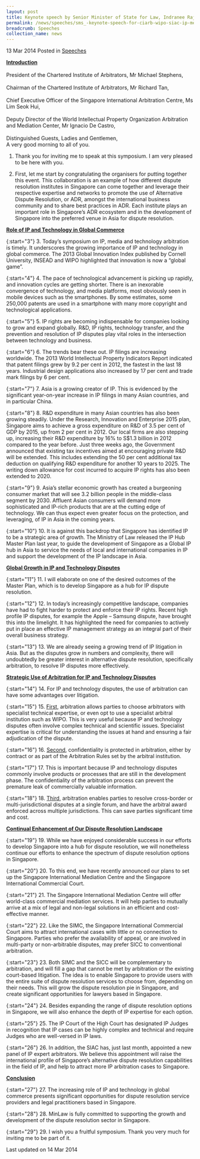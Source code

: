 ```yaml
---
layout: post
title: Keynote speech by Senior Minister of State for Law, Indranee Rajah SC, at the CIArb-WIPO-SIAC IP Media and Technology Arbitration Symposium
permalink: /news/speeches/sms_-keynote-speech-for-ciarb-wipo-siac-ip-media-and-technology-
breadcrumb: Speeches
collection_name: news
---
```


13 Mar 2014 Posted in [Speeches](/news/speeches)


**<u>Introduction</u>**
<br>  
President of the Chartered Institute of Arbitrators, Mr Michael Stephens,
<br>  
Chairman of the Chartered Institute of Arbitrators, Mr Richard Tan,
<br>  
Chief Executive Officer of the Singapore International Arbitration Centre, Ms Lim Seok Hui,
<br>  
Deputy Director of the World Intellectual Property Organization Arbitration and Mediation Center, Mr Ignacio De Castro,
<br>  
Distinguished Guests, Ladies and Gentlemen, 
<br>
A very good morning to all of you.

1. Thank you for inviting me to speak at this symposium.  I am very pleased to be here with you.

2. First, let me start by congratulating the organisers for putting together this event. This collaboration is an example of how different dispute resolution institutes in Singapore can come together and leverage their respective expertise and networks to promote the use of Alternative Dispute Resolution, or ADR, amongst the international business community and to share best practices in ADR.  Each institute plays an important role in Singapore’s ADR ecosystem and in the development of Singapore into the preferred venue in Asia for dispute resolution.

**<u>Role of IP and Technology in Global Commerce </u>**

{:start="3"}
3. Today’s symposium on IP, media and technology arbitration is timely.  It underscores the growing importance of IP and technology in global commerce.  The 2013 Global Innovation Index published by Cornell University, INSEAD and WIPO highlighted that innovation is now a “global game”. 

 
{:start="4"}
4. The pace of technological advancement is picking up rapidly, and innovation cycles are getting shorter.  There is an inexorable convergence of technology, and media platforms, most obviously seen in mobile devices such as the smartphones.  By some estimates, some 250,000 patents are used in a smartphone with many more copyright and technological applications.        

 
{:start="5"}
5. IP rights are becoming indispensable for companies looking to grow and expand globally. R&D, IP rights, technology transfer, and the prevention and resolution of IP disputes play vital roles in the intersection between technology and business.

 
{:start="6"}
6. The trends bear these out.  IP filings are increasing worldwide.  The 2013 World Intellectual Property Indicators Report indicated that patent filings grew by 9.2 per cent in 2012, the fastest in the last 18 years.  Industrial design applications also increased by 17 per cent and trade mark filings by 6 per cent.

 
{:start="7"}
7. Asia is a growing creator of IP.  This is evidenced by the significant year-on-year increase in IP filings in many Asian countries, and in particular China.

 
{:start="8"}
8. R&D expenditure in many Asian countries has also been growing steadily.   Under the Research, Innovation and Enterprise 2015 plan, Singapore aims to achieve a gross expenditure on R&D of 3.5 per cent of GDP by 2015, up from 2 per cent in 2012.  Our local firms are also stepping up, increasing their R&D expenditure by 16% to S$1.3 billion in 2012 compared to the year before.   Just three weeks ago, the Government announced that existing tax incentives aimed at encouraging private R&D will be extended.  This includes extending the 50 per cent additional tax deduction on qualifying R&D expenditure for another 10 years to 2025.  The writing down allowance for cost incurred to acquire IP rights has also been extended to 2020.

 
{:start="9"}
9. Asia’s stellar economic growth has created a burgeoning consumer market that will see 3.2 billion people in the middle-class segment by 2030.  Affluent Asian consumers will demand more sophisticated and IP-rich products that are at the cutting edge of technology.  We can thus expect even greater focus on the protection, and leveraging, of IP in Asia in the coming years.  

 
{:start="10"}
10. It is against this backdrop that Singapore has identified IP to be a strategic area of growth.  The Ministry of Law released the IP Hub Master Plan last year, to guide the development of Singapore as a Global IP hub in Asia to service the needs of local and international companies in IP and support the development of the IP landscape in Asia.


**<u>Global Growth in IP and Technology Disputes</u>**

{:start="11"}
11. I will elaborate on one of the desired outcomes of the Master Plan, which is to develop Singapore as a hub for IP dispute resolution. 

 
{:start="12"}
12. In today’s increasingly competitive landscape, companies have had to fight harder to protect and enforce their IP rights.  Recent high profile IP disputes, for example the Apple – Samsung dispute, have brought this into the limelight.  It has highlighted the need for companies to actively put in place an effective IP management strategy as an integral part of their overall business strategy.  

 
{:start="13"}
13. We are already seeing a growing trend of IP litigation in Asia.  But as the disputes grow in numbers and complexity, there will undoubtedly be greater interest in alternative dispute resolution, specifically arbitration, to resolve IP disputes more effectively.

**<u>Strategic Use of Arbitration for IP and Technology Disputes</u>**

{:start="14"}
14. For IP and technology disputes, the use of arbitration can have some advantages over litigation.

{:start="15"}
15. <u>First</u>, arbitration allows parties to choose arbitrators with specialist technical expertise, or even opt to use a specialist arbitral institution such as WIPO.  This is very useful because IP and technology disputes often involve complex technical and scientific issues.  Specialist expertise is critical for understanding the issues at hand and ensuring a fair adjudication of the dispute.

 
{:start="16"}
16. <u>Second</u>, confidentiality is protected in arbitration, either by contract or as part of the Arbitration Rules set by the arbitral institution.  

 
{:start="17"}
17. This is important because IP and technology disputes commonly involve products or processes that are still in the development phase.  The confidentiality of the arbitration process can prevent the premature leak of commercially valuable information.  

 
{:start="18"}
18. <u>Third</u>, arbitration enables parties to resolve cross-border or multi-jurisdictional disputes at a single forum, and have the arbitral award enforced across multiple jurisdictions.  This can save parties significant time and cost.

**<u>Continual Enhancement of Our Dispute Resolution Landscape</u>**

{:start="19"}
19. While we have enjoyed considerable success in our efforts to develop Singapore into a hub for dispute resolution, we will nonetheless continue our efforts to enhance the spectrum of dispute resolution options in Singapore.

 
{:start="20"}
20. To this end, we have recently announced our plans to set up the Singapore International Mediation Centre and the Singapore International Commercial Court.

 
{:start="21"}
21. The Singapore International Mediation Centre will offer world-class commercial mediation services.  It will help parties to mutually arrive at a mix of legal and non-legal solutions in an efficient and cost-effective manner. 

 
{:start="22"}
22. Like the SIMC, the Singapore International Commercial Court aims to attract international cases with little or no connection to Singapore.  Parties who prefer the availability of appeal, or are involved in multi-party or non-arbitrable disputes, may prefer SICC to conventional arbitration.

 
{:start="23"}
23. Both SIMC and the SICC will be complementary to arbitration, and will fill a gap that cannot be met by arbitration or the existing court-based litigation.  The idea is to enable Singapore to provide users with the entire suite of dispute resolution services to choose from, depending on their needs.  This will grow the dispute resolution pie in Singapore, and create significant opportunities for lawyers based in Singapore.  

 
{:start="24"}
24. Besides expanding the range of dispute resolution options in Singapore, we will also enhance the depth of IP expertise for each option. 

 
{:start="25"}
25. The IP Court of the High Court has designated IP Judges in recognition that IP cases can be highly complex and technical and require Judges who are well-versed in IP laws.  

 
{:start="26"}
26. In addition, the SIAC has, just last month, appointed a new panel of IP expert arbitrators.  We believe this appointment will raise the international profile of Singapore’s alternative dispute resolution capabilities in the field of IP, and help to attract more IP arbitration cases to Singapore.

**<u>Conclusion</u>**

{:start="27"}
27. The increasing role of IP and technology in global commerce presents significant opportunities for dispute resolution service providers and legal practitioners based in Singapore.

 
{:start="28"}
28. MinLaw is fully committed to supporting the growth and development of the dispute resolution sector in Singapore.   

 
{:start="29"}
29. I wish you a fruitful symposium.  Thank you very much for inviting me to be part of it. 



<p class="right-side-updated">Last updated on 14 Mar 2014</p>
